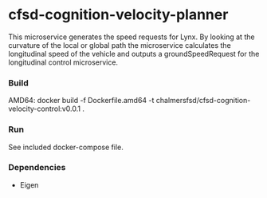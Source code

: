 # cfsd-cognition-velocity-planner
This microservice generates the speed requests for Lynx. By looking at the curvature of the local or global path the microservice calculates the longitudinal speed of the vehicle and outputs a groundSpeedRequest for the longitudinal control microservice.

### Build
AMD64: docker build -f Dockerfile.amd64 -t chalmersfsd/cfsd-cognition-velocity-control:v0.0.1 .

### Run
See included docker-compose file.

### Dependencies
 - Eigen

